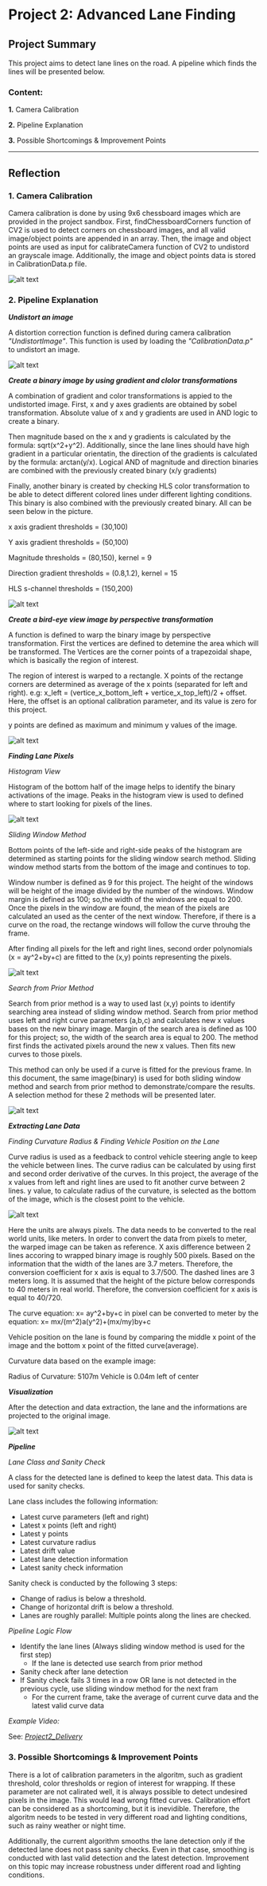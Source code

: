 # **Project 2: Advanced Lane Finding** 

## **Project Summary**

This project aims to detect lane lines on the road. A pipeline which finds the lines will be presented below.

### **Content:**

**1.** Camera Calibration

**2.** Pipeline Explanation

**3.** Possible Shortcomings & Improvement Points

[//]: # (Image References)

[image1]: ./examples/CameraCalibration.png "CameraCalibration"
[image2]: ./examples/UndistortedImage.png "Undistorted"
[image3]: ./examples/BinaryImage.png "Binary"
[image4]: ./examples/WarpedImage.png "Warped"
[image5]: ./examples/Histogram.png "Histogram"
[image6]: ./examples/LanePixels.png "LanePixels"
[image7]: ./examples/LanePixelsPrior.png "LanePixelsPrior"
[image8]: ./examples/WarpedOriginalImage.png "WarpedOriginalImage"
[image9]: ./examples/Result.png "Result"

---

## **Reflection**

### **1. Camera Calibration**

Camera calibration is done by using 9x6 chessboard images which are provided in the project sandbox. First, findChessboardCorners function of CV2 is used to detect corners on chessboard images, and all valid image/object points are appended in an array. Then, the image and object points are used as input for calibrateCamera function of CV2 to undistord an grayscale image. Additionally, the image and object points data is stored in CalibrationData.p file.

![alt text][image1]

### **2. Pipeline Explanation**

***Undistort an image*** 

A distortion correction function is defined during camera calibration *"UndistortImage"*. This function is used by loading the *"CalibrationData.p"* to undistort an image.

![alt text][image2]

***Create a binary image by using gradient and clolor transformations***

A combination of gradient and color transformations is appied to the undistorted image. First, x and y axes gradients are obtained by sobel transformation. Absolute value of x and y gradients are used in AND logic to create a binary. 

Then magnitude based on the x and y gradients is calculated by the formula: sqrt(x^2+y^2). Additionally, since the lane lines should have high gradient in a particular orientatin, the direction of the gradients is calculated by the formula: arctan(y/x). Logical AND of magnitude and direction binaries are combined with the previously created binary (x/y gradients)

Finally, another binary is created by checking HLS color transformation to be able to detect different colored lines under different lighting conditions. This binary is also combined with the previously created binary. All can be seen below in the picture.

x axis gradient thresholds = (30,100)

Y axis gradient thresholds = (50,100)

Magnitude thresholds = (80,150), kernel = 9

Direction gradient thresholds = (0.8,1.2), kernel = 15

HLS s-channel thresholds = (150,200)

![alt text][image3]

***Create a bird-eye view image by perspective transformation***

A function is defined to warp the binary image by perspective transformation. First the vertices are defined to detemine the area which will be transformed. The Vertices are the corner points of a trapezoidal shape, which is basically the region of interest. 

The region of interest is warped to a rectangle. X points of the rectange corners are determined as average of the x points (separated for left and right).
e.g: x_left = (vertice_x_bottom_left + vertice_x_top_left)/2 + offset. Here, the offset is an optional calibration parameter, and its value is zero for this project.

y points are defined as maximum and minimum y values of the image.

![alt text][image4]

***Finding Lane Pixels***

*Histogram View*

Histogram of the bottom half of the image helps to identify the binary activations of the image. Peaks in the histogram view is used to defined where to start looking for pixels of the lines.

![alt text][image5]

*Sliding Window Method*

Bottom points of the left-side and right-side peaks of the histogram are determined as starting points for the sliding window search method. Sliding window method starts from the bottom of the image and continues to top. 

Window number is defined as 9 for this project. The height of the windows will be height of the image divided by the number of the windows. Window margin is defined as 100; so,the width of the windows are equal to 200. Once the pixels in the window are found, the mean of the pixels are calculated an used as the center of the next window. Therefore, if there is a curve on the road, the rectange windows will follow the curve throuhg the frame.

After finding all pixels for the left and right lines, second order polynomials (x = ay^2+by+c) are fitted to the (x,y) points representing the pixels. 

![alt text][image6]

*Search from Prior Method*

Search from prior method is a way to used last (x,y) points to identify searching area instead of sliding window method. Search from prior method uses left and right curve parameters (a,b,c) and calculates new x values bases on the new binary image. Margin of the search area is defined as 100 for this project; so, the width of the search area is equal to 200. The method first finds the activated pixels around the new x values. Then fits new curves to those pixels. 

This method can only be used if a curve is fitted for the previous frame. In this document, the same image(binary) is used for both sliding window method and search from prior method to demonstrate/compare the results. A selection method for these 2 methods will be presented later. 

![alt text][image7]

***Extracting Lane Data***

*Finding Curvature Radius & Finding Vehicle Position on the Lane*

Curve radius is used as a feedback to control vehicle steering angle to keep the vehicle between lines. The curve radius can be calculated by using first and second order derivative of the curves. In this project, the average of the x values from left and right lines are used to fit another curve between 2 lines. y value, to calculate radius of the curvature, is selected as the bottom of the image, which is the closest point to the vehicle.

![alt text][image8]

Here the units are always pixels. The data needs to be converted to the real world units, like meters. In order to convert the data from pixels to meter, the warped image can be taken as reference. X axis difference between 2 lines accoring to wrapped binary image is roughly 500 pixels. Based on the information that the width of the lanes are 3.7 meters. Therefore, the conversion coefficient for x axis is equal to 3.7/500. The dashed lines are 3 meters long. It is assumed that the height of the picture below corresponds to 40 meters in real world. Therefore, the conversion coefficient for x axis is equal to 40/720.

The curve equation: x= ay^2+by+c in pixel can be converted to meter by the equation: x= mx/(m^2)a(y^2)+(mx/my)by+c

Vehicle position on the lane is found by comparing the middle x point of the image and the bottom x point of the fitted curve(average).

Curvature data based on the example image:

Radius of Curvature: 5107m
Vehicle is 0.04m left of center

***Visualization***

After the detection and data extraction, the lane and the informations are projected to the original image.

![alt text][image9]

***Pipeline***

*Lane Class and Sanity Check*

A class for the detected lane is defined to keep the latest data. This data is used for sanity checks. 

Lane class includes the following information:

* Latest curve parameters (left and right)
* Latest x points (left and right)
* Latest y points
* Latest curvature radius
* Latest drift value
* Latest lane detection information
* Latest sanity check information

Sanity check is conducted by the following 3 steps:

* Change of radius is below a threshold.
* Change of horizontal drift is below a threshold.
* Lanes are roughly parallel: Multiple points along the lines are checked.

*Pipeline Logic Flow*

* Identify the lane lines (Always sliding window method is used for the first step)
    * If the lane is detected use search from prior method
* Sanity check after lane detection
* If Sanity check fails 3 times in a row OR lane is not detected in the previous cycle, use sliding window method for the next fram
    * For the current frame, take the average of current curve data and the latest valid curve data

*Example Video:*

See: [*Project2_Delivery*](https://github.com/haciogluf/Udacity_CarND-LaneLines-P2/blob/master/Project2_Delivery_Report.ipynb)

### 3. Possible Shortcomings & Improvement Points

There is a lot of calibration parameters in the algoritm, such as gradient threshold, color thresholds or region of interest for wrapping. If these parameter are not calirated well, it is always possible to detect undesired pixels in the image. This would lead wrong fitted curves. Calibration effort can be considered as a shortcoming, but it is inevidible. Therefore, the algoritm needs to be tested in very different road and lighting conditions, such as rainy weather or night time. 

Additionally, the current algorithm smooths the lane detection only if the detected lane does not pass sanity checks. Even in that case, smoothing is conducted with last valid detection and the latest detection. Improvement on this topic may increase robustness under different road and lighting conditions.
